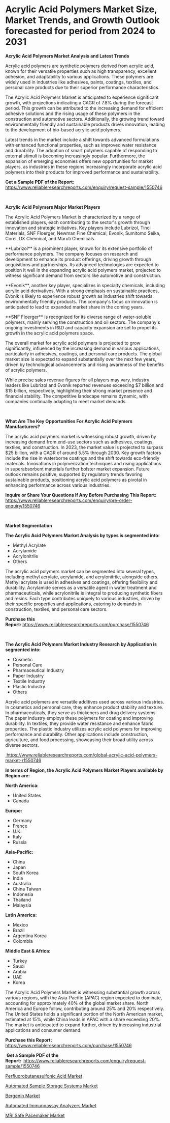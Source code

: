 <p><h1>Acrylic Acid Polymers Market Size, Market Trends, and Growth Outlook forecasted for period from 2024 to 2031</h1></p><p><strong>Acrylic Acid Polymers Market Analysis and Latest Trends</strong></p>
<p><p>Acrylic acid polymers are synthetic polymers derived from acrylic acid, known for their versatile properties such as high transparency, excellent adhesion, and adaptability to various applications. These polymers are widely used in industries like adhesives, paints, coatings, textiles, and personal care products due to their superior performance characteristics.</p><p>The Acrylic Acid Polymers Market is anticipated to experience significant growth, with projections indicating a CAGR of 7.8% during the forecast period. This growth can be attributed to the increasing demand for efficient adhesive solutions and the rising usage of these polymers in the construction and automotive sectors. Additionally, the growing trend toward environmentally friendly and sustainable products drives innovation, leading to the development of bio-based acrylic acid polymers.</p><p>Latest trends in the market include a shift towards advanced formulations with enhanced functional properties, such as improved water resistance and durability. The adoption of smart polymers capable of responding to external stimuli is becoming increasingly popular. Furthermore, the expansion of emerging economies offers new opportunities for market players, as industries in these regions increasingly incorporate acrylic acid polymers into their products for improved performance and sustainability.</p></p>
<p><strong>Get a Sample PDF of the Report:&nbsp;</strong> <a href="https://www.reliableresearchreports.com/enquiry/request-sample/1550746?utm_campaign=4&utm_medium=2&utm_source=Github&utm_content=ia&utm_term=08112024&utm_id=acrylic-acid-polymers">https://www.reliableresearchreports.com/enquiry/request-sample/1550746</a></p>
<p>&nbsp;</p>
<p><strong>Acrylic Acid Polymers Major Market Players</strong></p>
<p><p>The Acrylic Acid Polymers Market is characterized by a range of established players, each contributing to the sector's growth through innovation and strategic initiatives. Key players include Lubrizol, Tinci Materials, SNF Floerger, Newman Fine Chemical, Evonik, Sumitomo Seika, Corel, DX Chemical, and Maruti Chemicals.</p><p>**Lubrizol** is a prominent player, known for its extensive portfolio of performance polymers. The company focuses on research and development to enhance its product offerings, driving growth through acquisitions and partnerships. Its advanced technologies are expected to position it well in the expanding acrylic acid polymers market, projected to witness significant demand from sectors like automotive and construction.</p><p>**Evonik**, another key player, specializes in specialty chemicals, including acrylic acid derivatives. With a strong emphasis on sustainable practices, Evonik is likely to experience robust growth as industries shift towards environmentally friendly products. The company's focus on innovation is anticipated to lead to expanded market share in the coming years.</p><p>**SNF Floerger** is recognized for its diverse range of water-soluble polymers, mainly serving the construction and oil sectors. The company's ongoing investments in R&D and capacity expansion are set to propel its growth in the acrylic acid polymers space.</p><p>The overall market for acrylic acid polymers is projected to grow significantly, influenced by the increasing demand in various applications, particularly in adhesives, coatings, and personal care products. The global market size is expected to expand substantially over the next few years, driven by technological advancements and rising awareness of the benefits of acrylic polymers.</p><p>While precise sales revenue figures for all players may vary, industry leaders like Lubrizol and Evonik reported revenues exceeding $7 billion and $15 billion, respectively, highlighting their strong market presence and financial stability. The competitive landscape remains dynamic, with companies continually adapting to meet market demands.</p></p>
<p>&nbsp;</p>
<p><strong>What Are The Key Opportunities For Acrylic Acid Polymers Manufacturers?</strong></p>
<p><p>The acrylic acid polymers market is witnessing robust growth, driven by increasing demand from end-use sectors such as adhesives, coatings, textiles, and construction. In 2023, the market value is projected to surpass $25 billion, with a CAGR of around 5.5% through 2030. Key growth factors include the rise in waterborne coatings and the shift towards eco-friendly materials. Innovations in polymerization techniques and rising applications in superabsorbent materials further bolster market expansion. Future outlook remains positive, supported by regulatory trends favoring sustainable products, positioning acrylic acid polymers as pivotal in enhancing performance across various industries.</p></p>
<p><strong>Inquire or Share Your Questions If Any Before Purchasing This Report:</strong> <a href="https://www.reliableresearchreports.com/enquiry/pre-order-enquiry/1550746?utm_campaign=4&utm_medium=2&utm_source=Github&utm_content=ia&utm_term=08112024&utm_id=acrylic-acid-polymers">https://www.reliableresearchreports.com/enquiry/pre-order-enquiry/1550746</a></p>
<p>&nbsp;</p>
<p><strong>Market Segmentation</strong></p>
<p><strong>The Acrylic Acid Polymers Market Analysis by types is segmented into:</strong></p>
<p><ul><li>Methyl Acrylate</li><li>Acrylamide</li><li>Acrylonitrile</li><li>Others</li></ul></p>
<p><p>The acrylic acid polymers market can be segmented into several types, including methyl acrylate, acrylamide, and acrylonitrile, alongside others. Methyl acrylate is used in adhesives and coatings, offering flexibility and durability. Acrylamide serves as a versatile agent in water treatment and pharmaceuticals, while acrylonitrile is integral to producing synthetic fibers and resins. Each type contributes uniquely to various industries, driven by their specific properties and applications, catering to demands in construction, textiles, and personal care sectors.</p></p>
<p><strong>Purchase this Report:&nbsp;</strong><a href="https://www.reliableresearchreports.com/purchase/1550746?utm_campaign=4&utm_medium=2&utm_source=Github&utm_content=ia&utm_term=08112024&utm_id=acrylic-acid-polymers">https://www.reliableresearchreports.com/purchase/1550746</a></p>
<p>&nbsp;</p>
<p><strong>The Acrylic Acid Polymers Market Industry Research by Application is segmented into:</strong></p>
<p><ul><li>Cosmetic</li><li>Personal Care</li><li>Pharmaceutical Industry</li><li>Paper Industry</li><li>Textile Industry</li><li>Plastic Industry</li><li>Others</li></ul></p>
<p><p>Acrylic acid polymers are versatile additives used across various industries. In cosmetics and personal care, they enhance product stability and texture. In pharmaceuticals, they serve as thickeners and drug delivery systems. The paper industry employs these polymers for coating and improving durability. In textiles, they provide water resistance and enhance fabric properties. The plastic industry utilizes acrylic acid polymers for improving performance and durability. Other applications include construction, agriculture, and food processing, showcasing their broad utility across diverse sectors.</p></p>
<p><a href="https://www.reliableresearchreports.com/global-acrylic-acid-polymers-market-r1550746?utm_campaign=4&utm_medium=2&utm_source=Github&utm_content=ia&utm_term=08112024&utm_id=acrylic-acid-polymers">&nbsp;https://www.reliableresearchreports.com/global-acrylic-acid-polymers-market-r1550746</a></p>
<p><strong>In terms of Region, the Acrylic Acid Polymers Market Players available by Region are:</strong></p>
<p>
    <p> <strong> North America: </strong>
        <ul>
            <li>United States</li>
            <li>Canada</li>
        </ul>
        </p> 
    <p> <strong> Europe: </strong>
        <ul>
            <li>Germany</li>
            <li>France</li>
            <li>U.K.</li>
            <li>Italy</li>
            <li>Russia</li>
        </ul>
        </p> 
    <p> <strong> Asia-Pacific: </strong>
        <ul>
            <li>China</li>
            <li>Japan</li>
            <li>South Korea</li>
            <li>India</li>
            <li>Australia</li>
            <li>China Taiwan</li>
            <li>Indonesia</li>
            <li>Thailand</li>
            <li>Malaysia</li>
        </ul>
        </p> 
    <p> <strong> Latin America: </strong>
        <ul>
            <li>Mexico</li>
            <li>Brazil</li>
            <li>Argentina Korea</li>
            <li>Colombia</li>
        </ul>
        </p> 
    <p> <strong> Middle East & Africa: </strong>
        <ul>
            <li>Turkey</li>
            <li>Saudi</li>
            <li>Arabia</li>
            <li>UAE</li>
            <li>Korea</li>
        </ul>
    </p>
    </p>
<p><p>The Acrylic Acid Polymers Market is witnessing substantial growth across various regions, with the Asia-Pacific (APAC) region expected to dominate, accounting for approximately 40% of the global market share. North America and Europe follow, contributing around 25% and 20% respectively. The United States holds a significant portion of the North American market, estimated at 15%, while China leads in APAC with a share exceeding 20%. The market is anticipated to expand further, driven by increasing industrial applications and consumer demand.</p></p>
<p><strong>Purchase this Report: </strong><a href="https://www.reliableresearchreports.com/purchase/1550746?utm_campaign=4&utm_medium=2&utm_source=Github&utm_content=ia&utm_term=08112024&utm_id=acrylic-acid-polymers">https://www.reliableresearchreports.com/purchase/1550746</a></p>
<p>&nbsp;<strong>Get a Sample PDF of the Report:&nbsp;&nbsp;</strong><a href="https://www.reliableresearchreports.com/enquiry/request-sample/1550746?utm_campaign=4&utm_medium=2&utm_source=Github&utm_content=ia&utm_term=08112024&utm_id=acrylic-acid-polymers">https://www.reliableresearchreports.com/enquiry/request-sample/1550746</a></p>
<p><strong></strong></p>
<p><p><a href="https://github.com/alesiasc0na/Market-Research-Report-List-1/blob/main/perfluorobutanesulfonic-acid-market.md?utm_campaign=4&utm_medium=2&utm_source=Github&utm_content=ia&utm_term=08112024&utm_id=acrylic-acid-polymers">Perfluorobutanesulfonic Acid Market</a></p><p><a href="https://issuu.com/reportprime-2/docs/automated-sample-storage-systems-ma_6ddfdcd1e0a21d?utm_campaign=4&utm_medium=2&utm_source=Github&utm_content=ia&utm_term=08112024&utm_id=acrylic-acid-polymers">Automated Sample Storage Systems Market</a></p><p><a href="https://github.com/WayneHopkins413/Market-Research-Report-List-1/blob/main/bergenin-market.md?utm_campaign=4&utm_medium=2&utm_source=Github&utm_content=ia&utm_term=08112024&utm_id=acrylic-acid-polymers">Bergenin Market</a></p><p><a href="https://issuu.com/reportprime-2/docs/automated-immunoassay-analyzers-mar_fb8efe2389e651?utm_campaign=4&utm_medium=2&utm_source=Github&utm_content=ia&utm_term=08112024&utm_id=acrylic-acid-polymers">Automated Immunoassay Analyzers Market</a></p><p><a href="https://issuu.com/reportprime-2/docs/mri-safe-pacemaker-market-size-2030_bc9657832c3cf1?utm_campaign=4&utm_medium=2&utm_source=Github&utm_content=ia&utm_term=08112024&utm_id=acrylic-acid-polymers">MRI Safe Pacemaker Market</a></p></p>